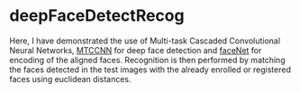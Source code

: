 # deepFaceDetectRecog
Here, I have demonstrated the use of Multi-task Cascaded Convolutional Neural Networks, [MTCCNN](https://github.com/xiangrufan/keras-mtcnn)  for deep face detection and [faceNet](https://arxiv.org/pdf/1503.03832.pdf) for encoding of the aligned faces. Recognition is then performed by matching the faces detected in the test images with the already enrolled or registered faces using euclidean distances.
